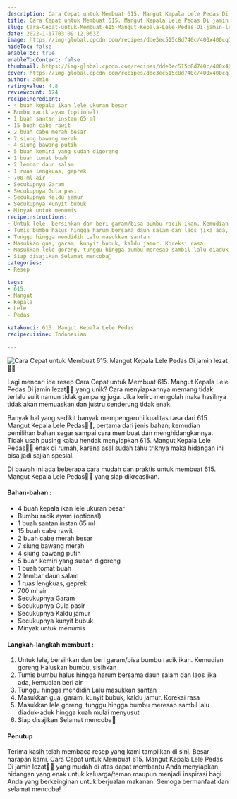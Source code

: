 ```yaml
---
description: Cara Cepat untuk Membuat 615. Mangut Kepala Lele Pedas Di jamin lezat"
title: Cara Cepat untuk Membuat 615. Mangut Kepala Lele Pedas Di jamin lezat
slug: Cara-Cepat-untuk-Membuat-615-Mangut-Kepala-Lele-Pedas-Di-jamin-lezat
date: 2022-1-17T03:09:12.063Z
image: https://img-global.cpcdn.com/recipes/dde3ec515c8d740c/400x400cq70/photo.jpg
hideToc: false
enableToc: true
enableTocContent: false
thumbnail: https://img-global.cpcdn.com/recipes/dde3ec515c8d740c/400x400cq70/photo.jpg
cover: https://img-global.cpcdn.com/recipes/dde3ec515c8d740c/400x400cq70/photo.jpg
author: admin
ratingvalue: 4.8
reviewcount: 124
recipeingredient:
- 4 buah kepala ikan lele ukuran besar
- Bumbu racik ayam (optional)
- 1 buah santan instan 65 ml
- 15 buah cabe rawit
- 2 buah cabe merah besar
- 7 siung bawang merah
- 4 siung bawang putih
- 5 buah kemiri yang sudah digoreng
- 1 buah tomat buah
- 2 lembar daun salam
- 1 ruas lengkuas, geprek
- 700 ml air
- Secukupnya Garam
- Secukupnya Gula pasir
- Secukupnya Kaldu jamur
- Secukupnya kunyit bubuk
- Minyak untuk menumis
recipeinstructions:
- Untuk lele, bersihkan dan beri garam/bisa bumbu racik ikan. Kemudian goreng Haluskan bumbu, sisihkan
- Tumis bumbu halus hingga harum bersama daun salam dan laos jika ada, kemudian beri air
- Tunggu hingga mendidih Lalu masukkan santan
- Masukkan gua, garam, kunyit bubuk, kaldu jamur. Koreksi rasa
- Masukkan lele goreng, tunggu hingga bumbu meresap sambil lalu diaduk-aduk hingga kuah mulai menyusut
- Siap disajikan Selamat mencoba💜
categories:
- Resep

tags:
- 615.
- Mangut
- Kepala
- Lele
- Pedas

katakunci: 615. Mangut Kepala Lele Pedas
recipecuisine: Indonesian

---
```


![Cara Cepat untuk Membuat 615. Mangut Kepala Lele Pedas Di jamin lezat👩‍🍳](https://img-global.cpcdn.com/recipes/dde3ec515c8d740c/400x400cq70/photo.jpg)

Lagi mencari ide resep Cara Cepat untuk Membuat 615. Mangut Kepala Lele Pedas Di jamin lezat👩‍🍳 yang unik? Cara menyiapkannya memang tidak terlalu sulit namun tidak gampang juga. Jika keliru mengolah maka hasilnya tidak akan memuaskan dan justru cenderung tidak enak.

Banyak hal yang sedikit banyak mempengaruhi kualitas rasa dari 615. Mangut Kepala Lele Pedas👩‍🍳, pertama dari jenis bahan, kemudian pemilihan bahan segar sampai cara membuat dan menghidangkannya. Tidak usah pusing kalau hendak menyiapkan 615. Mangut Kepala Lele Pedas👩‍🍳 enak di rumah, karena asal sudah tahu triknya maka hidangan ini bisa jadi sajian spesial.

Di bawah ini ada beberapa cara mudah dan praktis untuk membuat 615. Mangut Kepala Lele Pedas👩‍🍳 yang siap dikreasikan.

<!--inarticleads1-->

#### Bahan-bahan :

- 4 buah kepala ikan lele ukuran besar
- Bumbu racik ayam (optional)
- 1 buah santan instan 65 ml
- 15 buah cabe rawit
- 2 buah cabe merah besar
- 7 siung bawang merah
- 4 siung bawang putih
- 5 buah kemiri yang sudah digoreng
- 1 buah tomat buah
- 2 lembar daun salam
- 1 ruas lengkuas, geprek
- 700 ml air
- Secukupnya Garam
- Secukupnya Gula pasir
- Secukupnya Kaldu jamur
- Secukupnya kunyit bubuk
- Minyak untuk menumis

<!--inarticleads2-->

#### Langkah-langkah membuat :

1. Untuk lele, bersihkan dan beri garam/bisa bumbu racik ikan. Kemudian goreng Haluskan bumbu, sisihkan
1. Tumis bumbu halus hingga harum bersama daun salam dan laos jika ada, kemudian beri air
1. Tunggu hingga mendidih Lalu masukkan santan
1. Masukkan gua, garam, kunyit bubuk, kaldu jamur. Koreksi rasa
1. Masukkan lele goreng, tunggu hingga bumbu meresap sambil lalu diaduk-aduk hingga kuah mulai menyusut
1. Siap disajikan Selamat mencoba💜

#### Penutup

Terima kasih telah membaca resep yang kami tampilkan di sini. Besar harapan kami, Cara Cepat untuk Membuat 615. Mangut Kepala Lele Pedas Di jamin lezat👩‍🍳 yang mudah di atas dapat membantu Anda menyiapkan hidangan yang enak untuk keluarga/teman maupun menjadi inspirasi bagi Anda yang berkeinginan untuk berjualan makanan. Semoga bermanfaat dan selamat mencoba!